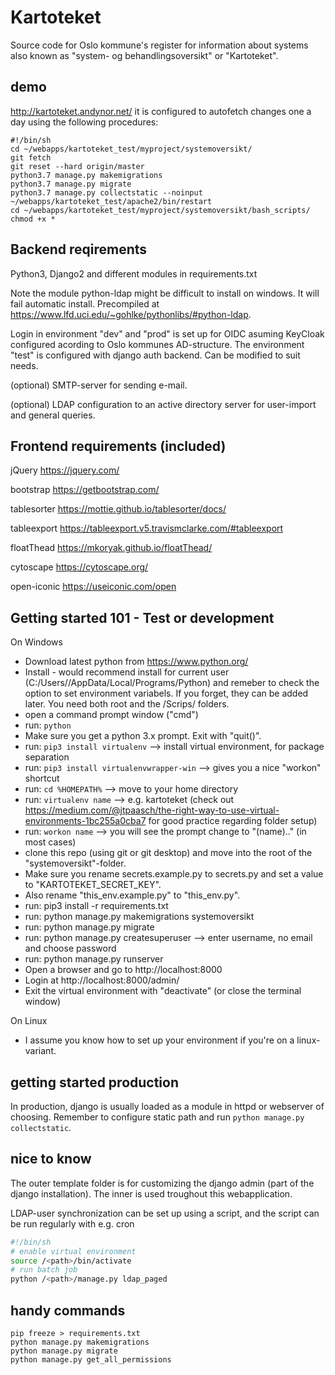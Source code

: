 # Kartoteket

Source code for Oslo kommune's register for information about systems
also known as "system- og behandlingsoversikt" or "Kartoteket".

## demo
http://kartoteket.andynor.net/
it is configured to autofetch changes one a day using the following procedures:
```
#!/bin/sh
cd ~/webapps/kartoteket_test/myproject/systemoversikt/
git fetch
git reset --hard origin/master
python3.7 manage.py makemigrations
python3.7 manage.py migrate
python3.7 manage.py collectstatic --noinput
~/webapps/kartoteket_test/apache2/bin/restart
cd ~/webapps/kartoteket_test/myproject/systemoversikt/bash_scripts/
chmod +x *
```


## Backend reqirements
Python3, Django2 and different modules in requirements.txt

Note the module python-ldap might be difficult to install on windows. It will fail automatic install. Precompiled at https://www.lfd.uci.edu/~gohlke/pythonlibs/#python-ldap.

Login in environment "dev" and "prod" is set up for OIDC asuming KeyCloak configured acording to Oslo kommunes AD-structure. The environment "test" is configured with django auth backend. Can be modified to suit needs.

(optional) SMTP-server for sending e-mail.

(optional) LDAP configuration to an active directory server for user-import and general queries.

## Frontend requirements (included)
jQuery https://jquery.com/

bootstrap https://getbootstrap.com/

tablesorter https://mottie.github.io/tablesorter/docs/

tableexport https://tableexport.v5.travismclarke.com/#tableexport

floatThead https://mkoryak.github.io/floatThead/

cytoscape https://cytoscape.org/

open-iconic https://useiconic.com/open



## Getting started 101 - Test or development
On Windows
* Download latest python from https://www.python.org/
* Install - would recommend install for current user (C:/Users/<user>/AppData/Local/Programs/Python) and remeber to check the option to set environment variabels. If you forget, they can be added later. You need both root and the /Scrips/ folders.
* open a command prompt window ("cmd")
* run: ```python```
* Make sure you get a python 3.x prompt. Exit with "quit()".
* run: ```pip3 install virtualenv``` --> install virtual environment, for package separation
* run: ```pip3 install virtualenvwrapper-win``` --> gives you a nice "workon" shortcut
* run: ```cd %HOMEPATH%``` --> move to your home directory
* run: ```virtualenv name``` --> e.g. kartoteket (check out https://medium.com/@jtpaasch/the-right-way-to-use-virtual-environments-1bc255a0cba7 for good practice regarding folder setup)
* run: ```workon name``` --> you will see the prompt change to "(name).." (in most cases)
* clone this repo (using git or git desktop) and move into the root of the "systemoversikt"-folder.
* Make sure you rename secrets.example.py to secrets.py and set a value to "KARTOTEKET_SECRET_KEY". 
* Also rename "this_env.example.py" to "this_env.py".
* run: pip3 install -r requirements.txt
* run: python manage.py makemigrations systemoversikt
* run: python manage.py migrate
* run: python manage.py createsuperuser --> enter username, no email and choose password
* run: python manage.py runserver
* Open a browser and go to http://localhost:8000
* Login at http://localhost:8000/admin/
* Exit the virtual environment with "deactivate" (or close the terminal window)

On Linux
* I assume you know how to set up your environment if you're on a linux-variant. 

## getting started production
In production, django is usually loaded as a module in httpd or webserver of choosing.
Remember to configure static path and run ```python manage.py collectstatic```.


## nice to know
The outer template folder is for customizing the django admin (part of the django installation). The inner is used troughout this webapplication.

LDAP-user synchronization can be set up using a script, and the script can be run regularly with e.g. cron

``` bash
#!/bin/sh
# enable virtual environment
source /<path>/bin/activate
# run batch job
python /<path>/manage.py ldap_paged
```

## handy commands
```
pip freeze > requirements.txt
python manage.py makemigrations
python manage.py migrate
python manage.py get_all_permissions
```

